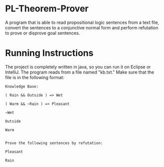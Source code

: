 # PL-Theorem-Prover
A program that is able to read propositional logic sentences from a text file, convert the sentences to a conjunctive normal form and perform refutation to prove or disprove goal sentences.

# Running Instructions
The project is completely written in java, so you can run it on Eclipse or IntelliJ. The program reads from a file named "kb.txt." Make sure that the file is in the following format:
```
Knowledge Base: 

( Rain && Outside ) => Wet

( Warm && ~Rain ) => Pleasant

~Wet

Outside

Warm


Prove the following sentences by refutation: 

Pleasant

Rain
```
